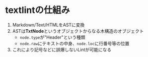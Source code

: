 # textlintの仕組み

1.  Markdown/Text/HTMLをASTに変換
2.  ASTは**TxtNode**というオブジェクトからなる木構造のオブジェクト
    -   `node.type`が"Header"という種類
    -   `node.raw`にテキストの中身、`node.loc`に行番号等の位置
3.  これにより記号などに誤爆しないLintが可能になる
